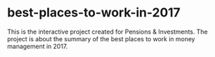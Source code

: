 # best-places-to-work-in-2017
This is the interactive project created for Pensions &amp; Investments. The project is about the summary of the best places to work in money management in 2017.
